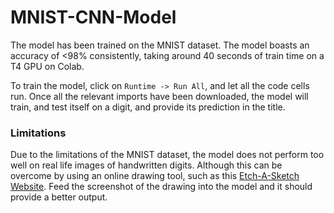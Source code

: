 # MNIST-CNN-Model

The model has been trained on the MNIST dataset. The model boasts an accuracy of <98% consistently, taking around 40 seconds of train time on a T4 GPU on Colab.

To train the model, click on `Runtime -> Run All`, and let all the code cells run. Once all the relevant imports have been downloaded, the model will train, and test itself on a digit, and provide its prediction in the title.

### Limitations
Due to the limitations of the MNIST dataset, the model does not perform too well on real life images of handwritten digits. Although this can be overcome by using an online drawing tool, such as this [Etch-A-Sketch Website](https://meerawks.github.io/EtchASketch/). Feed the screenshot of the drawing into the model and it should provide a better output.